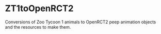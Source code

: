 # ZT1toOpenRCT2
Conversions of Zoo Tycoon 1 animals to OpenRCT2 peep animation objects and the resources to make them.

